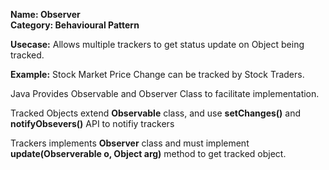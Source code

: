 <b>Name: Observer <br>
Category: Behavioural Pattern<br>
</b>

<b>Usecase:</b> Allows multiple trackers to get status update on Object being tracked.<br>

<b>Example:</b> Stock Market Price Change can be tracked by Stock Traders.<br>

Java Provides Observable and Observer Class to facilitate implementation.<br>

Tracked Objects extend <b>Observable</b> class, and use <b>setChanges()</b> and <b>notifyObsevers()</b> API to notifiy trackers<br>

Trackers implements <b>Observer</b> class and must implement <b>update(Observerable o, Object arg)</b> method to get tracked object.<br>
